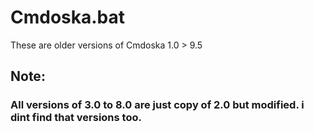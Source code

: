 # Cmdoska.bat
These are older versions of Cmdoska 1.0 > 9.5

## Note:
### All versions of 3.0 to 8.0 are just copy of 2.0 but modified. i dint find that versions too.
